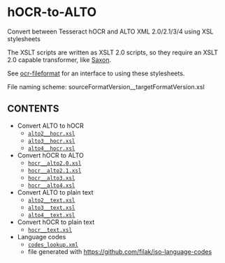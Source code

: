 # hOCR-to-ALTO
Convert between Tesseract hOCR and ALTO XML 2.0/2.1/3/4 using XSL stylesheets

The XSLT scripts are written as XSLT 2.0 scripts, so they require an XSLT 2.0
capable transformer, like [Saxon](http://www.saxonica.com/ce/user-doc/1.1/).

See [ocr-fileformat](https://github.com/UB-Mannheim/ocr-fileformat) for an
interface to using these stylesheets.

File naming scheme:   sourceFormatVersion__targetFormatVersion.xsl

## CONTENTS

  * Convert ALTO to hOCR
    * [`alto2__hocr.xsl`](./alto2__hocr.xsl) 
    * [`alto3__hocr.xsl`](./alto3__hocr.xsl)  
    * [`alto4__hocr.xsl`](./alto4__hocr.xsl)  
  * Convert hOCR to ALTO
    * [`hocr__alto2.0.xsl`](./hocr__alto2.0.xsl) 
    * [`hocr__alto2.1.xsl`](./hocr__alto2.1.xsl)  
    * [`hocr__alto3.xsl`](./hocr__alto3.xsl)     
    * [`hocr__alto4.xsl`](./hocr__alto4.xsl)
  * Convert ALTO to plain text
    * [`alto2__text.xsl`](./alto2__text.xsl)
    * [`alto3__text.xsl`](./alto3__text.xsl)     
    * [`alto4__text.xsl`](./alto4__text.xsl)
  * Convert hOCR to plain text
    * [`hocr__text.xsl`](./hocr__text.xsl)
  * Language codes
    * [`codes_lookup.xml`](./codes_lookup.xml)
    * file generated with https://github.com/filak/iso-language-codes

